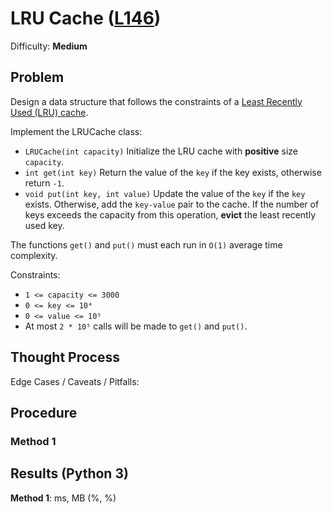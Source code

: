 # LRU Cache ([L146](https://leetcode.com/problems/lru-cache/))
Difficulty: **Medium**

## Problem

Design a data structure that follows the constraints of a [Least Recently Used (LRU) cache](https://en.wikipedia.org/wiki/Cache_replacement_policies#LRU).

Implement the LRUCache class:
- `LRUCache(int capacity)` Initialize the LRU cache with **positive** size `capacity`.
- `int get(int key)` Return the value of the `key` if the key exists, otherwise return `-1`.
- `void put(int key, int value)` Update the value of the `key` if the `key` exists. Otherwise, add the `key-value` pair to the cache. If the number of keys exceeds the capacity from this operation, **evict** the least recently used key.

The functions `get()` and `put()` must each run in `O(1)` average time complexity.

Constraints:
- `1 <= capacity <= 3000`
- `0 <= key <= 10⁴`
- `0 <= value <= 10⁵`
- At most `2 * 10⁵` calls will be made to `get()` and `put()`.

## Thought Process

Edge Cases / Caveats / Pitfalls:

## Procedure

### Method 1

## Results (Python 3)

**Method 1**:  ms, MB (%, %)
